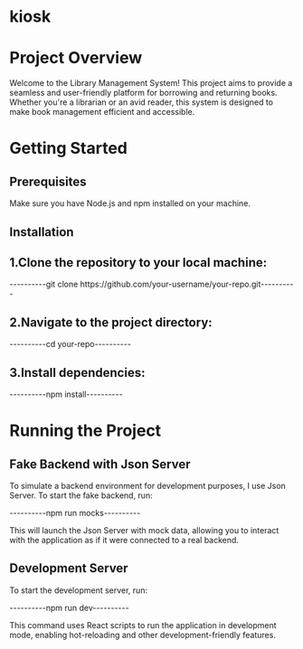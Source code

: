 # kiosk
<h1>Project Overview</h1>

<p>Welcome to the Library Management System! This project aims to provide a seamless and user-friendly platform for borrowing and returning books. Whether you're a librarian or an avid reader, this system is designed to make book management efficient and accessible.</p>

<h1>Getting Started</h1>
<h2>Prerequisites</h2>
<p>Make sure you have Node.js and npm installed on your machine.</p>

<h2>Installation</h2>

<h2>1.Clone the repository to your local machine:</h2>
<p>----------git clone https://github.com/your-username/your-repo.git----------</p>

<h2>2.Navigate to the project directory:</h2>
<p>----------cd your-repo----------</p>

<h2>3.Install dependencies:</h2>
<p>----------npm install----------</p>

<h1>Running the Project</h1>
<h2>Fake Backend with Json Server</h2>
<p>To simulate a backend environment for development purposes, I use Json Server. To start the fake backend, run:</p>
<p>----------npm run mocks----------</p>
<p>This will launch the Json Server with mock data, allowing you to interact with the application as if it were connected to a real backend.</p>


<h2>Development Server</h2>
<p>To start the development server, run:</p>
<p>----------npm run dev----------</p>
<p>This command uses React scripts to run the application in development mode, enabling hot-reloading and other development-friendly features.</p>
